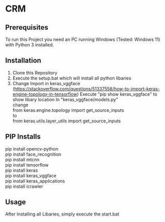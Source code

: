 # CRM

## Prerequisites
To run this Project you need an PC running Windows (Tested: Windows 11) with Python 3 installed.

## Installation
1) Clone this Repository
2) Execute the setup.bat which will install all python libaries
3) Change Import in keras_vggface (https://stackoverflow.com/questions/51337558/how-to-import-keras-engine-topology-in-tensorflow) 
Execute "pip show keras_vggface" to show libary location
In "keras_vggface/models.py" \
change \
from keras.engine.topology import get_source_inputs \
to \
from keras.utils.layer_utils import get_source_inputs

## PIP Installs

pip install opencv-python \
pip install face_recognition \
pip install mtcnn \
pip install tensorflow \
pip install keras \
pip install keras_vggface \
pip install keras_applications \
pip install icrawler 


## Usage
After Installing all Libaries, simply execute the start.bat
